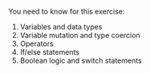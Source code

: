 You need to know for this exercise:

1. Variables and data types
2. Variable mutation and type coercion
3. Operators
4. If/else statements
5. Boolean logic and switch statements
